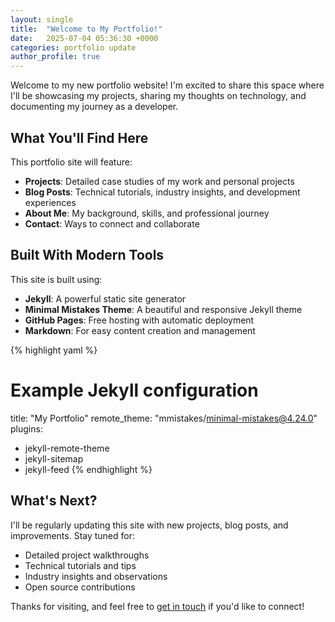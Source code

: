 ```yaml
---
layout: single
title:  "Welcome to My Portfolio!"
date:   2025-07-04 05:36:30 +0000
categories: portfolio update
author_profile: true
---
```


Welcome to my new portfolio website! I'm excited to share this space where I'll be showcasing my projects, sharing my thoughts on technology, and documenting my journey as a developer.

## What You'll Find Here

This portfolio site will feature:

- **Projects**: Detailed case studies of my work and personal projects
- **Blog Posts**: Technical tutorials, industry insights, and development experiences  
- **About Me**: My background, skills, and professional journey
- **Contact**: Ways to connect and collaborate

## Built With Modern Tools

This site is built using:

- **Jekyll**: A powerful static site generator
- **Minimal Mistakes Theme**: A beautiful and responsive Jekyll theme
- **GitHub Pages**: Free hosting with automatic deployment
- **Markdown**: For easy content creation and management

{% highlight yaml %}
# Example Jekyll configuration
title: "My Portfolio"
remote_theme: "mmistakes/minimal-mistakes@4.24.0"
plugins:
  - jekyll-remote-theme
  - jekyll-sitemap
  - jekyll-feed
{% endhighlight %}

## What's Next?

I'll be regularly updating this site with new projects, blog posts, and improvements. Stay tuned for:

- Detailed project walkthroughs
- Technical tutorials and tips
- Industry insights and observations
- Open source contributions

Thanks for visiting, and feel free to [get in touch](/contact/) if you'd like to connect!
